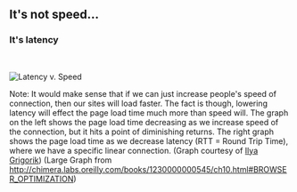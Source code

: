 ## It's not speed...

### It's latency <!-- .element: class="fragment" -->

<br>

![Latency v. Speed](http://iamcarrico.github.io/content-to-phone-in-1000ms/images/xbandwidth-vs-latency-lg.png) <!-- .element: class="fragment" style="max-width:70%" -->

Note:
It would make sense that if we can just increase people's speed of connection, then our sites will load faster. The fact is though, lowering latency will effect the page load time much more than speed will. The graph on the left shows the page load time decreasing as we increase speed of the connection, but it hits a point of diminishing returns. The right graph shows the page load time as we decrease latency (RTT = Round Trip Time), where we have a specific linear connection.  (Graph courtesy of [Ilya Grigorik](https://www.igvita.com/2012/07/19/latency-the-new-web-performance-bottleneck/)) (Large Graph from http://chimera.labs.oreilly.com/books/1230000000545/ch10.html#BROWSER_OPTIMIZATION)
